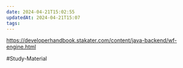 ```yaml
---
date: 2024-04-21T15:02:55
updatedAt: 2024-04-21T15:07
tags: 
---
```

https://developerhandbook.stakater.com/content/java-backend/wf-engine.html

#Study-Material 